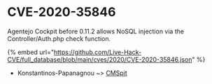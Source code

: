 # CVE-2020-35846

Agentejo Cockpit before 0.11.2 allows NoSQL injection via the Controller/Auth.php check function.

{% embed url="https://github.com/Live-Hack-CVE/full_database/blob/main/cves/2020/CVE-2020-35846.json" %}


* Konstantinos-Papanagnou ~> [CMSpit](https://zeste.alice-snow.ru/2020/database/cve-2020-35846/cmspit-konstantinos-papanagnou)